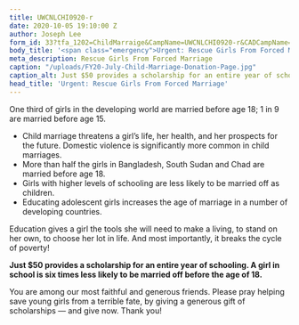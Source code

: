 ```yaml
---
title: UWCNLCHI0920-r
date: 2020-10-05 19:10:00 Z
author: Joseph Lee
form_id: 33?tfa_1202=ChildMarraige&CampName=UWCNLCHI0920-r&CADCampName=CWCNLCHI0920-r
body_title: '<span class="emergency">Urgent: Rescue Girls From Forced Marriage</span>'
meta_description: Rescue Girls From Forced Marriage
caption: "/uploads/FY20-July-Child-Marriage-Donation-Page.jpg"
caption_alt: Just $50 provides a scholarship for an entire year of schooling.
head_title: 'Urgent: Rescue Girls From Forced Marriage'
---
```


One third of girls in the developing world are married before age 18; 1 in 9 are married before age 15.

* Child marriage threatens a girl’s life, her health, and her prospects for the future. Domestic violence is significantly more common in child marriages.
* More than half the girls in Bangladesh, South Sudan and Chad are married before age 18.
* Girls with higher levels of schooling are less likely to be married off as children.
* Educating adolescent girls increases the age of marriage in a number of developing countries.

Education gives a girl the tools she will need to make a living, to stand on her own, to choose her lot in life. And most importantly, it breaks the cycle of poverty!

**Just $50 provides a scholarship for an entire year of schooling. A girl in school is six times less likely to be married off before the age of 18.**

You are among our most faithful and generous friends. Please pray helping save young girls from a terrible fate, by giving a generous gift of scholarships — and give now. Thank you!
